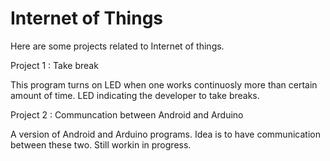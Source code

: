 Internet of Things
===

Here are some projects related to Internet of things.

Project 1 : Take break

  This program turns on LED when one works continuosly more than certain amount of time. LED indicating the developer to take breaks.

Project 2 : Communcation between Android and Arduino

  A version of Android and Arduino programs. Idea is to have communication between these two. Still workin in progress.
